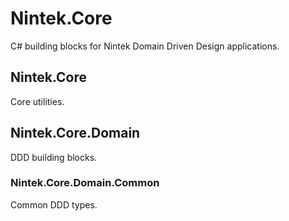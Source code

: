 # Nintek.Core
C# building blocks for Nintek Domain Driven Design applications.

## Nintek.Core
Core utilities.

## Nintek.Core.Domain
DDD building blocks.

### Nintek.Core.Domain.Common
Common DDD types.